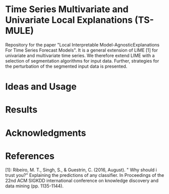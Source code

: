 # Time Series Multivariate and Univariate Local Explanations (TS-MULE)

Repository for the paper "Local Interpretable Model-AgnosticExplanations For Time Series Forecast Models".
It is a general extension of LIME [1] for univariate and multivariate time series.
We therefore extend LIME with a selection of segmentation algorithms for input data.
Further, strategies for the perturbation of the segmented input data is presented.


# Ideas and Usage

# Results

# Acknowledgments

# References

[1]: Ribeiro, M. T., Singh, S., & Guestrin, C. (2016, August). " Why should i trust you?" Explaining the predictions of any classifier. In Proceedings of the 22nd ACM SIGKDD international conference on knowledge discovery and data mining (pp. 1135-1144).
